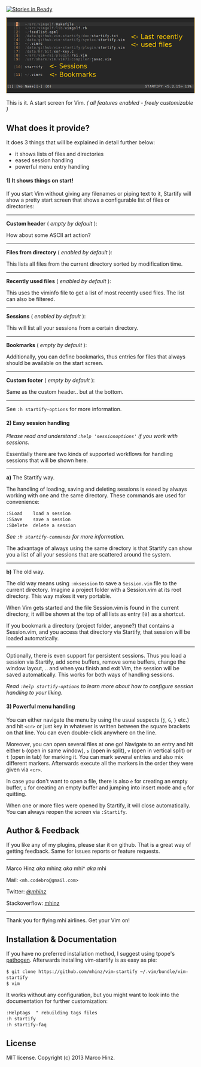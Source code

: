 [![Stories in Ready](https://badge.waffle.io/mhinz/vim-startify.png?label=ready&title=Ready)](https://waffle.io/mhinz/vim-startify)

![Example:startify in action](https://github.com/mhinz/vim-startify/raw/master/startify.png)

This is it. A start screen for Vim.  _( all features enabled - freely customizable )_

What does it provide?
---------------------

It does 3 things that will be explained in detail further below:

* it shows lists of files and directories
* eased session handling
* powerful menu entry handling

#### 1) It shows things on start!

If you start Vim without giving any filenames or piping text to it, Startify
will show a pretty start screen that shows a configurable list of files or
directories:

---

__Custom header__ ( _empty by default_ ):

How about some ASCII art action?

---

__Files from directory__ ( _enabled by default_ ):

This lists all files from the current directory sorted by modification time.

---

__Recently used files__ ( _enabled by default_ ):

This uses the viminfo file to get a list of most recently used files. The list
can also be filtered.

---

__Sessions__ ( _enabled by default_ ):

This will list all your sessions from a certain directory.

---

__Bookmarks__ ( _empty by default_ ):

Additionally, you can define bookmarks, thus entries for files that always
should be available on the start screen.

---

__Custom footer__ ( _empty by default_ ):

Same as the custom header.. but at the bottom.

---

See `:h startify-options` for more information.

#### 2) Easy session handling

_Please read and understand `:help 'sessionoptions'` if you work with sessions._

Essentially there are two kinds of supported workflows for handling sessions
that will be shown here.

---

__a)__ The Startify way.

The handling of loading, saving and deleting sessions is eased by always
working with one and the same directory. These commands are used for
convenience:

    :SLoad    load a session
    :SSave    save a session
    :SDelete  delete a session

_See `:h startify-commands` for more information._

The advantage of always using the same directory is that Startify can show you a
list of all your sessions that are scattered around the system.

---

__b)__ The old way.

The old way means using `:mksession` to save a `Session.vim` file to the current
directory. Imagine a project folder with a Session.vim at its root directory.
This way makes it very portable.

When Vim gets started and the file Session.vim is found in the current
directory, it will be shown at the top of all lists as entry `[0]` as a
shortcut.

If you bookmark a directory (project folder, anyone?) that contains a
Session.vim, and you access that directory via Startify, that session will be
loaded automatically.

---

Optionally, there is even support for persistent sessions. Thus you load a
session via Startify, add some buffers, remove some buffers, change the window
layout, ..  and when you finish and exit Vim, the session will be saved
automatically. This works for both ways of handling sessions.

_Read `:help startify-options` to learn more about how to configure session
handling to your liking._

#### 3) Powerful menu handling

You can either navigate the menu by using the usual suspects (`j`, `G`, `}`
etc.) and hit `<cr>` or just key in whatever is written between the square
brackets on that line. You can even double-click anywhere on the line.

Moreover, you can open several files at one go! Navigate to an entry and hit
either `b` (open in same window), `s` (open in split), `v` (open in vertical
split) or `t` (open in tab) for marking it. You can mark several entries and
also mix different markers. Afterwards execute all the markers in the order they
were given via `<cr>`.

In case you don't want to open a file, there is also `e` for creating an empty
buffer, `i` for creating an empty buffer and jumping into insert mode and `q`
for quitting.

When one or more files were opened by Startify, it will close automatically. You
can always reopen the screen via `:Startify`.

Author & Feedback
-----------------

If you like any of my plugins, please star it on github. That is a great way of
getting feedback. Same for issues reports or feature requests.

---

Marco Hinz _aka_ mhinz _aka_ mhi^ _aka_ mhi

Mail: `<mh.codebro@gmail.com>`

Twitter: [@_mhinz_](https://twitter.com/_mhinz_)

Stackoverflow: [mhinz](http://stackoverflow.com/users/1606959/mhinz)

---

Thank you for flying mhi airlines. Get your Vim on!

Installation & Documentation
----------------------------

If you have no preferred installation method, I suggest using tpope's
[pathogen](https://github.com/tpope/vim-pathogen). Afterwards installing
vim-startify is as easy as pie:

    $ git clone https://github.com/mhinz/vim-startify ~/.vim/bundle/vim-startify
    $ vim

It works without any configuration, but you might want to look into the
documentation for further customization:

    :Helptags  " rebuilding tags files
    :h startify
    :h startify-faq

License
-------

MIT license. Copyright (c) 2013 Marco Hinz.

